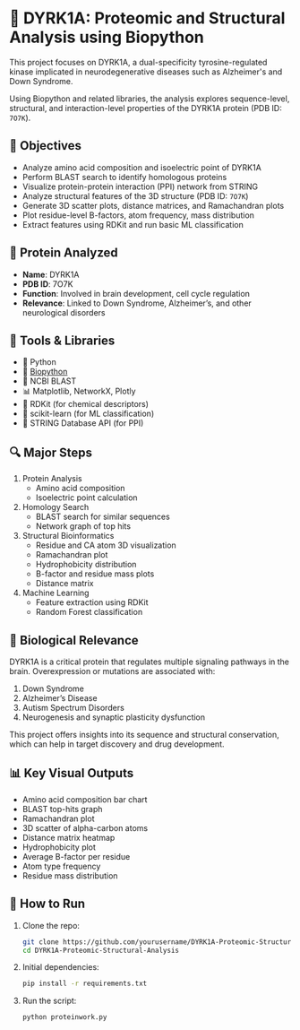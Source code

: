 # 🧬 DYRK1A: Proteomic and Structural Analysis using Biopython

This project focuses on DYRK1A, a dual-specificity tyrosine-regulated kinase implicated in neurodegenerative diseases such as Alzheimer's and Down Syndrome.

Using Biopython and related libraries, the analysis explores sequence-level, structural, and interaction-level properties of the DYRK1A protein (PDB ID: `7O7K`).

## 📌 Objectives

- Analyze amino acid composition and isoelectric point of DYRK1A
- Perform BLAST search to identify homologous proteins
- Visualize protein-protein interaction (PPI) network from STRING
- Analyze structural features of the 3D structure (PDB ID: `7O7K`)
- Generate 3D scatter plots, distance matrices, and Ramachandran plots
- Plot residue-level B-factors, atom frequency, mass distribution
- Extract features using RDKit and run basic ML classification

## 🧪 Protein Analyzed

- **Name**: DYRK1A
- **PDB ID**: 7O7K
- **Function**: Involved in brain development, cell cycle regulation
- **Relevance**: Linked to Down Syndrome, Alzheimer’s, and other neurological disorders
  
## 🧰 Tools & Libraries

- 🐍 Python
- 🧪 [Biopython](https://biopython.org/)
- 🧬 NCBI BLAST
- 📊 Matplotlib, NetworkX, Plotly
- 🧠 RDKit (for chemical descriptors)
- 🧠 scikit-learn (for ML classification)
- 🧫 STRING Database API (for PPI)

## 🔍 Major Steps

1. Protein Analysis
   - Amino acid composition
   - Isoelectric point calculation
2. Homology Search
   - BLAST search for similar sequences
   - Network graph of top hits
3. Structural Bioinformatics
   - Residue and CA atom 3D visualization
   - Ramachandran plot
   - Hydrophobicity distribution
   - B-factor and residue mass plots
   - Distance matrix
4. Machine Learning
   - Feature extraction using RDKit
   - Random Forest classification

## 🧠 Biological Relevance
DYRK1A is a critical protein that regulates multiple signaling pathways in the brain. Overexpression or mutations are associated with:
1. Down Syndrome
2. Alzheimer’s Disease
3. Autism Spectrum Disorders
4. Neurogenesis and synaptic plasticity dysfunction

This project offers insights into its sequence and structural conservation, which can help in target discovery and drug development.

## 📊 Key Visual Outputs

- Amino acid composition bar chart
- BLAST top-hits graph
- Ramachandran plot
- 3D scatter of alpha-carbon atoms
- Distance matrix heatmap
- Hydrophobicity plot
- Average B-factor per residue
- Atom type frequency
- Residue mass distribution

## 🚀 How to Run

1. Clone the repo:
   ```bash
   git clone https://github.com/yourusername/DYRK1A-Proteomic-Structural-Analysis.git
   cd DYRK1A-Proteomic-Structural-Analysis

2. Initial dependencies:
    ```bash
   pip install -r requirements.txt

4. Run the script:
    ```bash
   python proteinwork.py
